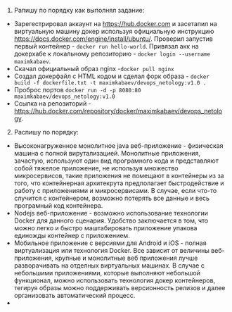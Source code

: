 1. Рапишу по порядку как выполнял задание:
  * Зарегестрировал аккаунт на https://hub.docker.com и засетапил на виртуальную машину докер используя официальную инструкцию https://docs.docker.com/engine/install/ubuntu/. Проверил запустив первый контейнер - ``docker run hello-world``. Привязал акк на докерхабе к локальному репозиторию - ``docker login --username maximkabaev``. 
  * Скачал официальный образ nginx -``docker pull nginx``
  * Создал докерфайл с HTML кодом и сделал форк образа - ``docker build -f dockerfile.txt -t maximkabaev/devops_netology:v1.0 .``
  * Проброс портов ``docker run -d -p 8080:80 maximkabaev/devops_netology:v1.0``
  * Cсылка на репозиторий - https://hub.docker.com/repository/docker/maximkabaev/devops_netology.
2. Распишу по порядку:
 * Высоконагруженное монолитное java веб-приложение - физическая машина с полной вирутализацией. Монолитные приложения, зачастую, используют один вид програмного кода и представляют собой тяжелое приложение, не используя множество микросервисов, такие приложения не помещают в контейнеры из за того, что контейнерная архитекрута предполагает быстродействие и работу с приложениями и микросервисами. В случае, если что-то случится с контейнером, возможно потерять все данные и весь програмный код контейнера.
 * Nodejs веб-приложение - возможно использование технологии Docker для данного сценария. Удобство заключается в том, что можно легко и быстро маштабировать приложение упакова единожды контейнер с приложением.
 * Мобильное приложение c версиями для Android и iOS - полная виртуализация или технология Docker. Все зависит от величины веб-приложения, крупные и монолитные веб приложения лучше разворачивать на отделных виртуальных машинах. В случае с небольшими приложениями, которые выполняют небольшой функционал, можно использовать технология докер контейнеров, тегируя образы можно поддерживать версионность релизов и далее организовать автоматический процесс.
 * 
